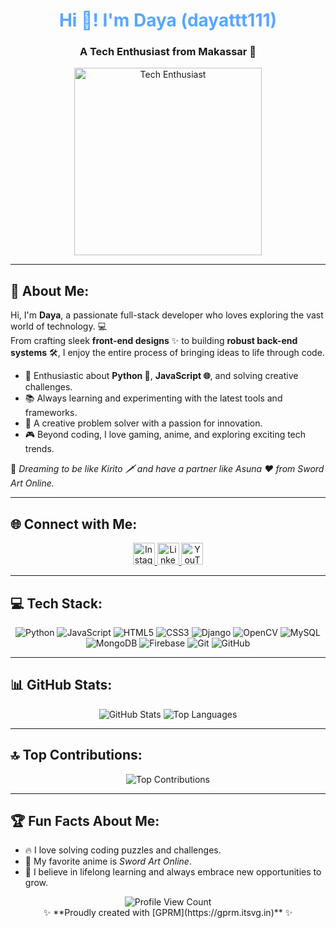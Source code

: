 <h1 align="center" style="color:#58a6ff;">Hi 👋! I'm Daya (dayattt111)</h1>
<h3 align="center">A Tech Enthusiast from Makassar 🚀</h3>

<div align="center">
  <img height="300" src="https://media1.giphy.com/media/2G3akPMOfyOSMnHXxs/source.gif" alt="Tech Enthusiast" />
</div>

---

## 💫 About Me:

Hi, I'm **Daya**, a passionate full-stack developer who loves exploring the vast world of technology. 💻  
From crafting sleek **front-end designs** ✨ to building **robust back-end systems** 🛠️, I enjoy the entire process of bringing ideas to life through code.

- 🌟 Enthusiastic about **Python 🐍**, **JavaScript 🌐**, and solving creative challenges.  
- 📚 Always learning and experimenting with the latest tools and frameworks.  
- 🎨 A creative problem solver with a passion for innovation.  
- 🎮 Beyond coding, I love gaming, anime, and exploring exciting tech trends.  

💭 *Dreaming to be like Kirito 🗡️ and have a partner like Asuna ❤️ from Sword Art Online.*

---

## 🌐 Connect with Me:

<div align="center">
    <a href="https://instagram.com/ur.dayaa" target="_blank">
        <img src="https://img.shields.io/badge/Instagram-%23E4405F.svg?logo=Instagram&logoColor=white" height="35" alt="Instagram" />
    </a>
    <a href="https://www.linkedin.com/in/muhammad-amin-hidayat-8b4989289" target="_blank">
        <img src="https://img.shields.io/badge/LinkedIn-%230077B5.svg?logo=linkedin&logoColor=white" height="35" alt="LinkedIn" />
    </a>
    <a href="https://youtube.com/dayaCoder" target="_blank">
        <img src="https://img.shields.io/badge/YouTube-%23FF0000.svg?logo=YouTube&logoColor=white" height="35" alt="YouTube" />
    </a>
</div>

---

## 💻 Tech Stack:
<div align="center">
    <img src="https://img.shields.io/badge/python-3670A0?style=for-the-badge&logo=python&logoColor=ffdd54" alt="Python" />
    <img src="https://img.shields.io/badge/javascript-%23323330.svg?style=for-the-badge&logo=javascript&logoColor=%23F7DF1E" alt="JavaScript" />
    <img src="https://img.shields.io/badge/html5-%23E34F26.svg?style=for-the-badge&logo=html5&logoColor=white" alt="HTML5" />
    <img src="https://img.shields.io/badge/css3-%231572B6.svg?style=for-the-badge&logo=css3&logoColor=white" alt="CSS3" />
    <img src="https://img.shields.io/badge/django-%23092E20.svg?style=for-the-badge&logo=django&logoColor=white" alt="Django" />
    <img src="https://img.shields.io/badge/opencv-%23white.svg?style=for-the-badge&logo=opencv&logoColor=white" alt="OpenCV" />
    <img src="https://img.shields.io/badge/mysql-4479A1.svg?style=for-the-badge&logo=mysql&logoColor=white" alt="MySQL" />
    <img src="https://img.shields.io/badge/MongoDB-%234ea94b.svg?style=for-the-badge&logo=mongodb&logoColor=white" alt="MongoDB" />
    <img src="https://img.shields.io/badge/firebase-a08021?style=for-the-badge&logo=firebase&logoColor=ffcd34" alt="Firebase" />
    <img src="https://img.shields.io/badge/git-%23F05033.svg?style=for-the-badge&logo=git&logoColor=white" alt="Git" />
    <img src="https://img.shields.io/badge/github-%23121011.svg?style=for-the-badge&logo=github&logoColor=white" alt="GitHub" />
</div>

---

## 📊 GitHub Stats:
<div align="center">
    <img src="https://github-readme-stats.vercel.app/api?username=dayattt111&show_icons=true&theme=tokyonight" alt="GitHub Stats" />
    <img src="https://github-readme-stats.vercel.app/api/top-langs/?username=dayattt111&layout=compact&theme=tokyonight" alt="Top Languages" />
</div>

---

## 🔝 Top Contributions:
<div align="center">
    <img src="https://github-contributor-stats.vercel.app/api?username=dayattt111&limit=5&theme=tokyonight&combine_all_yearly_contributions=true" alt="Top Contributions" />
</div>

---

## 🏆 Fun Facts About Me:
- 🔥 I love solving coding puzzles and challenges.
- 🎥 My favorite anime is *Sword Art Online*.  
- 🌌 I believe in lifelong learning and always embrace new opportunities to grow.

<div align="center">
    <img src="https://visitcount.itsvg.in/api?id=dayattt111&icon=0&color=6" alt="Profile View Count" />
    <br>✨ **Proudly created with [GPRM](https://gprm.itsvg.in)** ✨
</div>
